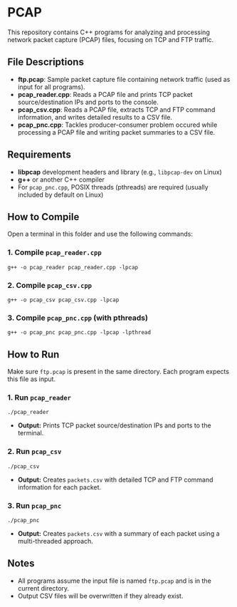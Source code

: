 # PCAP

This repository contains C++ programs for analyzing and processing network packet capture (PCAP) files, focusing on TCP and FTP traffic.

## File Descriptions

- **ftp.pcap**: Sample packet capture file containing network traffic (used as input for all programs).
- **pcap_reader.cpp**: Reads a PCAP file and prints TCP packet source/destination IPs and ports to the console.
- **pcap_csv.cpp**: Reads a PCAP file, extracts TCP and FTP command information, and writes detailed results to a CSV file.
- **pcap_pnc.cpp**: Tackles producer-consumer problem occured while processing a PCAP file and writing packet summaries to a CSV file.

## Requirements

- **libpcap** development headers and library (e.g., `libpcap-dev` on Linux)
- **g++** or another C++ compiler
- For `pcap_pnc.cpp`, POSIX threads (pthreads) are required (usually included by default on Linux)

## How to Compile

Open a terminal in this folder and use the following commands:

### 1. Compile `pcap_reader.cpp`
```
g++ -o pcap_reader pcap_reader.cpp -lpcap
```

### 2. Compile `pcap_csv.cpp`
```
g++ -o pcap_csv pcap_csv.cpp -lpcap
```

### 3. Compile `pcap_pnc.cpp` (with pthreads)
```
g++ -o pcap_pnc pcap_pnc.cpp -lpcap -lpthread
```

## How to Run

Make sure `ftp.pcap` is present in the same directory. Each program expects this file as input.

### 1. Run `pcap_reader`
```
./pcap_reader
```
- **Output:** Prints TCP packet source/destination IPs and ports to the terminal.

### 2. Run `pcap_csv`
```
./pcap_csv
```
- **Output:** Creates `packets.csv` with detailed TCP and FTP command information for each packet.

### 3. Run `pcap_pnc`
```
./pcap_pnc
```
- **Output:** Creates `packets.csv` with a summary of each packet using a multi-threaded approach.

## Notes
- All programs assume the input file is named `ftp.pcap` and is in the current directory.
- Output CSV files will be overwritten if they already exist.

